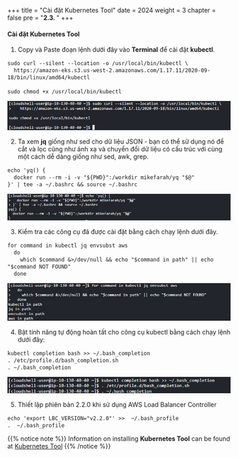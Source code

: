 +++
title = "Cài đặt Kubernetes Tool"
date = 2024
weight = 3
chapter = false
pre = "<b>2.3. </b>"
+++

#### Cài đặt Kubernetes Tool

1. Copy và Paste đoạn lệnh dưới đây vào **Terminal** để cài đặt **kubectl**.
```
sudo curl --silent --location -o /usr/local/bin/kubectl \
  https://amazon-eks.s3.us-west-2.amazonaws.com/1.17.11/2020-09-18/bin/linux/amd64/kubectl

sudo chmod +x /usr/local/bin/kubectl
```
![00001-Install-Kubernetes-Tool](/images/2-Preparation-steps/3-Install-Kubernetes-Tool/00001-Install-Kubernetes-Tool.png?width=90pc)

2. Ta xem **jq** giống như sed cho dữ liệu JSON - bạn có thể sử dụng nó để cắt và lọc cũng như ánh xạ và chuyển đổi dữ liệu có cấu trúc với cùng một cách dễ dàng giống như sed, awk, grep.

```
echo 'yq() {
  docker run --rm -i -v "${PWD}":/workdir mikefarah/yq "$@"
}' | tee -a ~/.bashrc && source ~/.bashrc
```
![00002-Install-Kubernetes-Tool](/images/2-Preparation-steps/3-Install-Kubernetes-Tool/00002-Install-Kubernetes-Tool.png?width=90pc)

3. Kiểm tra các công cụ đã được cài đặt bằng cách chạy lệnh dưới đây.
```
for command in kubectl jq envsubst aws
  do
    which $command &>/dev/null && echo "$command in path" || echo "$command NOT FOUND"
  done
```
![00003-Install-Kubernetes-Tool](/images/2-Preparation-steps/3-Install-Kubernetes-Tool/00003-Install-Kubernetes-Tool.png?width=90pc)

4. Bật tính năng tự động hoàn tất cho công cụ kubectl bằng cách chạy lệnh dưới đây:
```
kubectl completion bash >> ~/.bash_completion
. /etc/profile.d/bash_completion.sh
. ~/.bash_completion
```
![00004-Install-Kubernetes-Tool](/images/2-Preparation-steps/3-Install-Kubernetes-Tool/00004-Install-Kubernetes-Tool.png?width=90pc)


5. Thiết lập phiên bản 2.2.0 khi sử dụng AWS Load Balancer Controller
```
echo 'export LBC_VERSION="v2.2.0"' >>  ~/.bash_profile
.  ~/.bash_profile

```


{{% notice note %}}
Information on installing **Kubernetes Tool** can be found at [Kubernetes Tool](https://docs.aws.amazon.com/eks/latest/userguide/install-kubectl.html)
{{% /notice %}}
